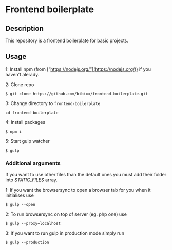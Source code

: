 # Frontend boilerplate

## Description
This repository is a frontend boilerplate for basic projects.

## Usage
1: Install npm (from [”https://nodejs.org/”](https://nodejs.org/)) if you haven't alerady.

2: Clone repo
```
$ git clone https://github.com/bibixx/frontend-boilerplate.git
```
3: Change directory to `frontend-boilerplate`
```
cd frontend-boilerplate
```
4: Install packages
```
$ npm i
```
5: Start gulp watcher
```
$ gulp
```

### Additional arguments
If you want to use other files than the default ones you must add their folder into *STATIC_FILES* array.

1: If you want the browsersync to open a browser tab for you when it initialises use
```
$ gulp --open
```

2: To run browsersync on top of server (eg. php one) use
```
$ gulp --proxy=localhost
```

3: If you want to run gulp in production mode simply run
```
$ gulp --production
```
